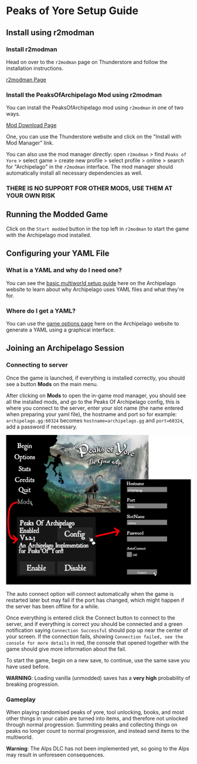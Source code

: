# Peaks of Yore Setup Guide

## Install using r2modman

### Install r2modman

Head on over to the `r2modman` page on Thunderstore and follow the installation instructions.

[r2modman Page](https://thunderstore.io/package/ebkr/r2modman/)

### Install the PeaksOfArchipelago Mod using r2modman

You can install the PeaksOfArchipelago mod using `r2modman` in one of two ways.

[Mod Download Page](https://thunderstore.io/c/peaks-of-yore/p/c0der23/PeaksOfArchipelago/)

One, you can use the Thunderstore website and click on the "Install with Mod Manager" link.

You can also use the mod manager directly: open `r2modman` > find `Peaks of Yore` > select game > create new profile >
select profile > online > search for "Archipelago" in the `r2modman` interface.
The mod manager should automatically install all necessary dependencies as well.

### THERE IS NO SUPPORT FOR OTHER MODS, USE THEM AT YOUR OWN RISK


## Running the Modded Game

Click on the `Start modded` button in the top left in `r2modman` to start the game with the Archipelago mod installed.

## Configuring your YAML File
### What is a YAML and why do I need one?
You can see the [basic multiworld setup guide](/tutorial/Archipelago/setup/en) here on the Archipelago website to learn 
about why Archipelago uses YAML files and what they're for.

### Where do I get a YAML?
You can use the [game options page](../player-options) here on the Archipelago 
website to generate a YAML using a graphical interface.


## Joining an Archipelago Session
### Connecting to server
Once the game is launched, if everything is installed correctly, you should see a button **Mods** on the main menu.

After clicking on **Mods** to open the in-game mod manager, you should see all the installed mods,
and go to the Peaks Of Archipelago config, this is where you connect to
the server, enter your slot name (the name entered when preparing your yaml file), the hostname and port so for
example: `archipelago.gg:60324` becomes `hostname=archipelago.gg` and `port=60324`, add a password if necessary.

![an image showing the steps necessary to connect to the AP server](https://github.com/EliottDup/image-repo/blob/909de8bd643c3a67c3a431c8608db8477d4fdf99/settings.png?raw=true)

The auto connect option will connect automatically when the game is restarted later but may fail if the port has
changed, which might happen if the server has been offline for a while.

Once everything is entered click the Connect button to connect to the server, and if everything is correct
you should be connected and a green notification saying `Connection Successful` should pop up near the center of your screen.
If the connection fails, showing `Connection failed, see the console for more details` in red, 
the console that opened together with the game should give more information about the fail.

To start the game, begin on a new save, to continue, use the same save you have used before.

**WARNING**: Loading vanilla (unmodded) saves has a **very high** probability of breaking progression.

### Gameplay
When playing randomised peaks of yore, tool unlocking, books, and most other things in your cabin are turned into items,
and therefore not unlocked through normal progression.
Summiting peaks and collecting things on peaks no longer count to normal progression, and instead send items to the
multiworld.

**Warning**: The Alps DLC has not been implemented yet, so going to the Alps may result in unforeseen consequences.
